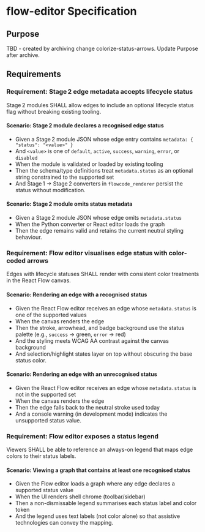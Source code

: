 # flow-editor Specification

## Purpose
TBD - created by archiving change colorize-status-arrows. Update Purpose after archive.
## Requirements
### Requirement: Stage 2 edge metadata accepts lifecycle status
Stage 2 modules SHALL allow edges to include an optional lifecycle status flag without breaking existing tooling.

#### Scenario: Stage 2 module declares a recognised edge status
- Given a Stage 2 module JSON whose edge entry contains `metadata: { "status": "<value>" }`
- And `<value>` is one of `default`, `active`, `success`, `warning`, `error`, or `disabled`
- When the module is validated or loaded by existing tooling
- Then the schema/type definitions treat `metadata.status` as an optional string constrained to the supported set
- And Stage 1 → Stage 2 converters in `flowcode_renderer` persist the status without modification.

#### Scenario: Stage 2 module omits status metadata
- Given a Stage 2 module JSON whose edge omits `metadata.status`
- When the Python converter or React editor loads the graph
- Then the edge remains valid and retains the current neutral styling behaviour.

### Requirement: Flow editor visualises edge status with color-coded arrows
Edges with lifecycle statuses SHALL render with consistent color treatments in the React Flow canvas.

#### Scenario: Rendering an edge with a recognised status
- Given the React Flow editor receives an edge whose `metadata.status` is one of the supported values
- When the canvas renders the edge
- Then the stroke, arrowhead, and badge background use the status palette (e.g., `success` → green, `error` → red)
- And the styling meets WCAG AA contrast against the canvas background
- And selection/highlight states layer on top without obscuring the base status color.

#### Scenario: Rendering an edge with an unrecognised status
- Given the React Flow editor receives an edge whose `metadata.status` is not in the supported set
- When the canvas renders the edge
- Then the edge falls back to the neutral stroke used today
- And a console warning (in development mode) indicates the unsupported status value.

### Requirement: Flow editor exposes a status legend
Viewers SHALL be able to reference an always-on legend that maps edge colors to their status labels.

#### Scenario: Viewing a graph that contains at least one recognised status
- Given the Flow editor loads a graph where any edge declares a supported status value
- When the UI renders shell chrome (toolbar/sidebar)
- Then a non-dismissable legend summarises each status label and color token
- And the legend uses text labels (not color alone) so that assistive technologies can convey the mapping.

